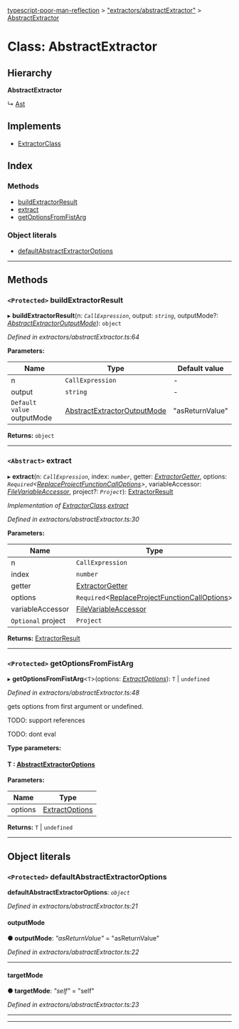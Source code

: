 [typescript-poor-man-reflection](../README.md) > ["extractors/abstractExtractor"](../modules/_extractors_abstractextractor_.md) > [AbstractExtractor](../classes/_extractors_abstractextractor_.abstractextractor.md)

# Class: AbstractExtractor

## Hierarchy

**AbstractExtractor**

↳  [Ast](_extractors_ast_.ast.md)

## Implements

* [ExtractorClass](../interfaces/_types_.extractorclass.md)

## Index

### Methods

* [buildExtractorResult](_extractors_abstractextractor_.abstractextractor.md#buildextractorresult)
* [extract](_extractors_abstractextractor_.abstractextractor.md#extract)
* [getOptionsFromFistArg](_extractors_abstractextractor_.abstractextractor.md#getoptionsfromfistarg)

### Object literals

* [defaultAbstractExtractorOptions](_extractors_abstractextractor_.abstractextractor.md#defaultabstractextractoroptions)

---

## Methods

<a id="buildextractorresult"></a>

### `<Protected>` buildExtractorResult

▸ **buildExtractorResult**(n: *`CallExpression`*, output: *`string`*, outputMode?: *[AbstractExtractorOutputMode](../modules/_extractors_abstractextractor_.md#abstractextractoroutputmode)*): `object`

*Defined in extractors/abstractExtractor.ts:64*

**Parameters:**

| Name | Type | Default value |
| ------ | ------ | ------ |
| n | `CallExpression` | - |
| output | `string` | - |
| `Default value` outputMode | [AbstractExtractorOutputMode](../modules/_extractors_abstractextractor_.md#abstractextractoroutputmode) | &quot;asReturnValue&quot; |

**Returns:** `object`

___
<a id="extract"></a>

### `<Abstract>` extract

▸ **extract**(n: *`CallExpression`*, index: *`number`*, getter: *[ExtractorGetter](../modules/_types_.md#extractorgetter)*, options: *`Required`<[ReplaceProjectFunctionCallOptions](../interfaces/_types_.replaceprojectfunctioncalloptions.md)>*, variableAccessor: *[FileVariableAccessor](../modules/_types_.md#filevariableaccessor)*, project?: *`Project`*): [ExtractorResult](../interfaces/_types_.extractorresult.md)

*Implementation of [ExtractorClass](../interfaces/_types_.extractorclass.md).[extract](../interfaces/_types_.extractorclass.md#extract)*

*Defined in extractors/abstractExtractor.ts:30*

**Parameters:**

| Name | Type |
| ------ | ------ |
| n | `CallExpression` |
| index | `number` |
| getter | [ExtractorGetter](../modules/_types_.md#extractorgetter) |
| options | `Required`<[ReplaceProjectFunctionCallOptions](../interfaces/_types_.replaceprojectfunctioncalloptions.md)> |
| variableAccessor | [FileVariableAccessor](../modules/_types_.md#filevariableaccessor) |
| `Optional` project | `Project` |

**Returns:** [ExtractorResult](../interfaces/_types_.extractorresult.md)

___
<a id="getoptionsfromfistarg"></a>

### `<Protected>` getOptionsFromFistArg

▸ **getOptionsFromFistArg**<`T`>(options: *[ExtractOptions](../interfaces/_types_.extractoptions.md)*): `T` \| `undefined`

*Defined in extractors/abstractExtractor.ts:48*

gets options from first argument or undefined.

TODO: support references

TODO: dont eval

**Type parameters:**

#### T :  [AbstractExtractorOptions](../interfaces/_extractors_abstractextractor_.abstractextractoroptions.md)
**Parameters:**

| Name | Type |
| ------ | ------ |
| options | [ExtractOptions](../interfaces/_types_.extractoptions.md) |

**Returns:** `T` \| `undefined`

___

## Object literals

<a id="defaultabstractextractoroptions"></a>

### `<Protected>` defaultAbstractExtractorOptions

**defaultAbstractExtractorOptions**: *`object`*

*Defined in extractors/abstractExtractor.ts:21*

<a id="defaultabstractextractoroptions.outputmode"></a>

####  outputMode

**● outputMode**: *"asReturnValue"* = "asReturnValue"

*Defined in extractors/abstractExtractor.ts:22*

___
<a id="defaultabstractextractoroptions.targetmode"></a>

####  targetMode

**● targetMode**: *"self"* = "self"

*Defined in extractors/abstractExtractor.ts:23*

___

___


